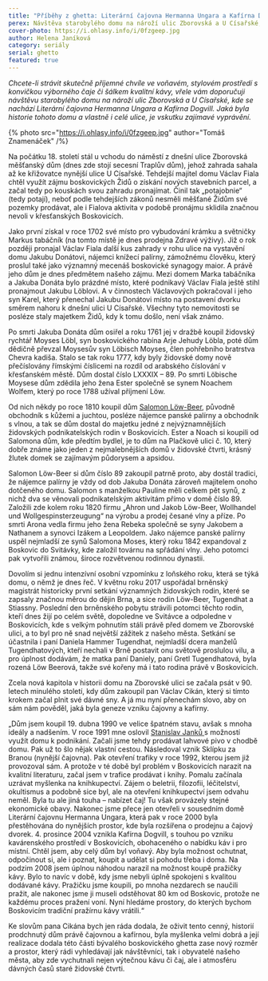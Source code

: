 ```yaml
---
title: "Příběhy z ghetta: Literární čajovna Hermanna Ungara a Kafírna Dogvill"
perex: Návštěva starobylého domu na nároží ulic Zborovská a U Císařské, kde se nachází čajovna a kafírna. Jaká byla historie tohoto domu a vlastně i celé ulice?
cover-photo: https://i.ohlasy.info/i/0fzgeep.jpg
author: Helena Janíková
category: seriály
serial: ghetto
featured: true
---
```


*Chcete-li strávit skutečně příjemné chvíle ve voňavém, stylovém prostředí s konvičkou výborného čaje či šálkem kvalitní kávy, vřele vám doporučuji návštěvu starobylého domu na nároží ulic Zborovská a U Císařské, kde se nachází Literární čajovna Hermanna Ungara a Kafírna Dogvill. Jaká byla historie tohoto domu a vlastně i celé ulice, je vskutku zajímavé vyprávění.*

{% photo src="https://i.ohlasy.info/i/0fzgeep.jpg" author="Tomáš Znamenáček" /%}

Na počátku 18. století stál u vchodu do náměstí z dnešní ulice Zborovská měšťanský dům (dnes zde stojí secesní Traplův dům), jehož zahrada sahala až ke křižovatce nynější ulice U Císařské. Tehdejší majitel domu Václav Fiala chtěl využít zájmu boskovických Židů o získání nových stavebních parcel, a začal tedy po kouskách svou zahradu pronajímat. Činil tak „potajobnie“ (tedy potají), neboť podle tehdejších zákonů nesměli měšťané Židům své pozemky prodávat, ale i Fialova aktivita v podobě pronájmu sklidila značnou nevoli v křesťanských Boskovicích.

Jako první získal v roce 1702 své místo pro vybudování krámku a světničky Markus tabáčník (na tomto místě je dnes prodejna Zdravé výživy). Již o rok později pronajal Václav Fiala další kus zahrady v rohu ulice na vystavění domu Jakubu Donátovi, nájemci knížecí palírny, zámožnému člověku, který proslul také jako významný mecenáš boskovické synagogy maior. A právě jeho dům je dnes předmětem našeho zájmu. Mezi domem Marka tabáčníka a Jakuba Donáta bylo prázdné místo, které podnikavý Václav Fiala ještě stihl pronajmout Jakubu Löblovi. A v činnostech Václavových pokračoval i jeho syn Karel, který přenechal Jakubu Donátovi místo na postavení dvorku směrem nahoru k dnešní ulici U Císařské. Všechny tyto nemovitosti se posléze staly majetkem Židů, kdy k tomu došlo, není však známo.

Po smrti Jakuba Donáta dům osiřel a roku 1761 jej v dražbě koupil židovský rychtář Moyses Löbl, syn boskovického rabína Arje Jehudy Löbla, poté dům dědičně převzal Moysesův syn Löbisch Moyses, člen pohřebního bratrstva Chevra kadiša. Stalo se tak roku 1777, kdy byly židovské domy nově přečíslovány římskými číslicemi na rozdíl od arabského číslování v křesťanském městě. Dům dostal číslo LXXXIX – 89. Po smrti Löbische Moysese dům zdědila jeho žena Ester společně se synem Noachem Wolfem, který po roce 1788 užíval příjmení Löw. 

Od nich někdy po roce 1810 koupil dům [Salomon Löw-Beer](http://www.ohlasy.info/clanky/2017/03/low-beerove.html), původně obchodník s kůžemi a juchtou, posléze nájemce panské palírny a obchodník s vlnou, a tak se dům dostal do majetku jedné z nejvýznamnějších židovských podnikatelských rodin v Boskovicích. Ester a Noach si koupili od Salomona dům, kde předtím bydlel, je to dům na Plačkově ulici č. 10, který dobře známe jako jeden z nejmalebnějších domů v židovské čtvrti, krásný žlutek domek se zajímavým půdorysem a apsidou.

Salomon Löw-Beer si dům číslo 89 zakoupil patrně proto, aby dostál tradici, že nájemce palírny je vždy od dob Jakuba Donáta zároveň majitelem onoho dotčeného domu. Salomon s manželkou Pauline měli celkem pět synů, z nichž dva se věnovali podnikatelským aktivitám přímo v domě číslo 89. Založili zde kolem roku 1820 firmu „Ahron und Jakob Löw-Beer, Wollhandel und Wollgespinsterzeugung“ na výrobu a prodej česané vlny a příze. Po smrti Arona vedla firmu jeho žena Rebeka společně se syny Jakobem a Nathanem a synovci Izákem a Leopoldem. Jako nájemce panské palírny uspěl nejmladší ze synů Salomona Moses, který roku 1842 expandoval z Boskovic do Svitávky, kde založil továrnu na spřádání vlny. Jeho potomci pak vytvořili známou, široce rozvětvenou rodinnou dynastii.

Dovolím si jednu intenzívní osobní vzpomínku z loňského roku, která se týká domu, o němž je dnes řeč. V květnu roku 2017 uspořádal brněnský magistrát historicky první setkání významných židovských rodin, které se zapsaly značnou měrou do dějin Brna, a sice rodin Löw-Beer, Tugendhat a Stiassny. Poslední den brněnského pobytu strávili potomci těchto rodin, kteří dnes žijí po celém světě, dopoledne ve Svitávce a odpoledne v Boskovicích, kde s velkým pohnutím stáli právě před domem ve Zborovské ulici, a to byl pro ně snad největší zážitek z našeho města. Setkání se účastnila i paní Daniela Hammer Tugendhat, nejmladší dcera manželů Tugendhatových, kteří nechali v Brně postavit onu světově proslulou vilu, a pro úplnost dodávám, že matka paní Daniely, paní Gretl Tugendhatová, byla rozená Löw Beerová, takže své kořeny má i tato rodina právě v Boskovicích.

Zcela nová kapitola v historii domu na Zborovské ulici se začala psát v 90. letech minulého století, kdy dům zakoupil pan Václav Cikán, který si tímto krokem začal plnit své dávné sny. A já mu nyní přenechám slovo, aby on sám nám pověděl, jaká byla geneze vzniku čajovny a kafírny.

„Dům jsem koupil 19. dubna 1990 ve velice špatném stavu, avšak s mnoha ideály a nadšením. V roce 1991 mne oslovil [Stanislav Janků ](https://plus.rozhlas.cz/blondak-dokument-o-jednom-rozporuplnem-osudu-a-predcasnem-konci-7175879)s možností využít domu k podnikání. Začali jsme tehdy prodávat lahvové pivo v chodbě domu. Pak už to šlo nějak vlastní cestou. Následoval vznik Sklípku za Branou (nynější čajovna). Pak otevření trafiky v roce 1992, kterou jsem již provozoval sám. A protože v té době byl problém v Boskovicích narazit na kvalitní literaturu, začal jsem v trafice prodávat i knihy. Pomalu začínala uzrávat myšlenka na knihkupectví. Zájem o beletrii, filozofii, léčitelství, okultismus a podobně sice byl, ale na otevření knihkupectví jsem odvahu neměl. Byla tu ale jiná touha – nabízet čaj! Tu však provázely stejné ekonomické obavy. Nakonec jsme přece jen otevřeli v sousedním domě Literární čajovnu Hermanna Ungara, která pak v roce 2000 byla přestěhována do nynějších prostor, kde byla rozšířena o prodejnu a čajový dvorek. 4. prosince 2004 vznikla Kafírna Dogvill, s touhou po vzniku kavárenského prostředí v Boskovicích, obohaceného o nabídku káv i pro místní. Chtěl jsem, aby celý dům byl voňavý. Aby byla možnost ochutnat, odpočinout si, ale i poznat, koupit a udělat si pohodu třeba i doma. Na podzim 2008 jsem úplnou náhodou narazil na možnost koupě pražičky kávy. Bylo to navíc v době, kdy jsme nebyli úplně spokojeni s kvalitou dodávané kávy. Pražičku jsme koupili, po mnoha nezdarech se naučili pražit, ale nakonec jsme ji museli odstěhovat 80 km od Boskovic, protože ne každému proces pražení voní. Nyní hledáme prostory, do kterých bychom Boskovicím tradiční pražírnu kávy vrátili.“

Ke slovům pana Cikána bych jen ráda dodala, že oživit tento cenný, historií prodchnutý dům právě čajovnou a kafírnou, byla myšlenka velmi dobrá a její realizace dodala této části bývalého boskovického ghetta zase nový rozměr a prostor, který rádi vyhledávají jak návštěvníci, tak i obyvatelé našeho města, aby zde vychutnali nejen výtečnou kávu či čaj, ale i atmosféru dávných časů staré židovské čtvrti.
